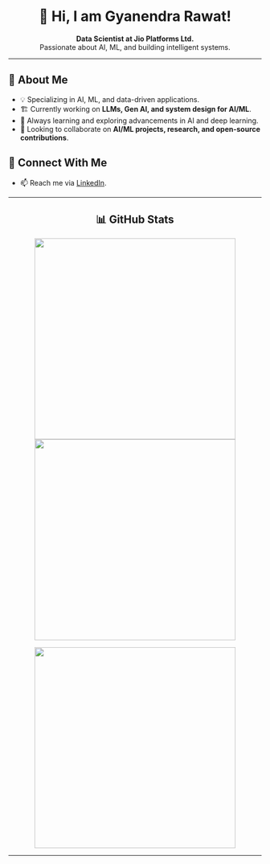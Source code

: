 <h1 align="center">👋 Hi, I am Gyanendra Rawat!</h1>

<p align="center">
    <strong>Data Scientist at Jio Platforms Ltd.</strong><br>
    Passionate about AI, ML, and building intelligent systems.
</p>

<hr>

<h2>🚀 About Me</h2>
<ul>
    <li>💡 Specializing in AI, ML, and data-driven applications.</li>
    <li>🏗️ Currently working on <strong>LLMs, Gen AI, and system design for AI/ML</strong>.</li>
    <li>📖 Always learning and exploring advancements in AI and deep learning.</li>
    <li>🤝 Looking to collaborate on <strong>AI/ML projects, research, and open-source contributions</strong>.</li>
</ul>

<h2>📌 Connect With Me</h2>
<ul>
<!--     <li>🌐 Visit my <a href="https://pratik-kumar.netlify.app/">Portfolio</a> for more details.</li> -->
<!--     <li>✍️ Read my articles on <a href="https://pr2tik1.medium.com/">Medium</a>.</li> -->
    <li>📫 Reach me via <a href="https://www.linkedin.com/in/gyanendra-rawat-84477a191/">LinkedIn</a>.</li>
</ul>

<hr>

<h2 align="center">📊 GitHub Stats</h2>
<p align="center">
    <img src="https://github-readme-stats.vercel.app/api?username=gyanendrarawat&show_icons=true&theme=dark" width="400">
    <img src="https://github-readme-streak-stats.herokuapp.com?user=gyanendrarawat&theme=dark&hide_border=true" width="400">
</p>

<p align="center">
    <img src="https://github-readme-stats.vercel.app/api/top-langs/?username=gyanendrarawat&layout=compact&theme=dark" width="400">
</p>

<hr>
